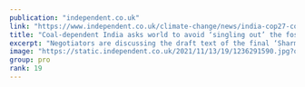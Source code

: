 ```yaml
---
publication: "independent.co.uk"
link: "https://www.independent.co.uk/climate-change/news/india-cop27-coal-draft-deal-b2223915.html"
title: "Coal-dependent India asks world to avoid ‘singling out’ the fossil fuel in Cop27 pact"
excerpt: "Negotiators are discussing the draft text of the final ‘Sharm’ agreement  "
image: "https://static.independent.co.uk/2021/11/13/19/1236291590.jpg?quality=75&width=1200&auto=webp"
group: pro
rank: 19
---
```

